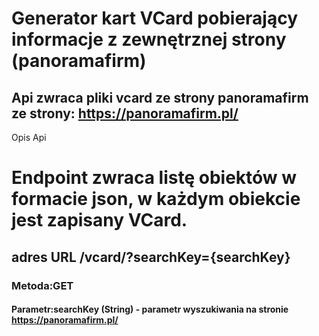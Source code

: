# Generator kart VCard pobierający informacje z zewnętrznej strony (panoramafirm)
## Api zwraca pliki vcard ze strony panoramafirm ze strony: https://panoramafirm.pl/

Opis Api
# Endpoint zwraca listę obiektów w formacie json, w każdym obiekcie jest zapisany VCard.
## adres URL /vcard/?searchKey={searchKey}
### Metoda:GET
####     Parametr:searchKey (String) - parametr wyszukiwania na stronie https://panoramafirm.pl/

